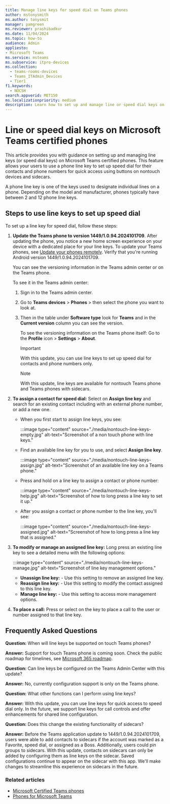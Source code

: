```yaml
---
title: Manage line keys for speed dial on Teams phones
author: mstonysmith
ms.author: tonysmit
manager: pamgreen
ms.reviewer: prashibadkur
ms.date: 11/04/2024
ms.topic: how-to
audience: Admin
appliesto:
- Microsoft Teams
ms.service: msteams
ms.subservice: itpro-devices
ms.collection:
  - teams-rooms-devices
  - Teams_ITAdmin_Devices
  - Tier1
f1.keywords:
  - NOCSH
search.appverid: MET150
ms.localizationpriority: medium
description: Learn how to set up and manage line or speed dial keys on Microsoft Teams certified phones for quick access to custom contacts and speed dial.
---
```


# Line or speed dial keys on Microsoft Teams certified phones

This article provides you with guidance on setting up and managing line keys (or speed dial keys) on Microsoft Teams certified phones. This feature allows your users to use a phone line key to set up speed dial for their contacts and phone numbers for quick access using buttons on nontouch devices and sidecars.

A phone line key is one of the keys used to designate individual lines on a phone. Depending on the model and manufacturer, phones typically have between 2 and 12 phone line keys.

## Steps to use line keys to set up speed dial

To set up a line key for speed dial, follow these steps:

1. **Update the Teams phone to version 1449/1.0.94.2024101709**. After updating the phone, you notice a new home screen experience on your device with a dedicated place for your line keys. To update your Teams phones, see [Update your phones remotely](remote-update-teams-phones.md).  Verify that you're running Android version 1449/1.0.94.2024101709.

    You can see the versioning information in the Teams admin center or on the Teams phone.

    To see it in the Teams admin center:

    1. Sign in to the Teams admin center.
    2. Go to **Teams devices** > **Phones** > then select the phone you want to look at.
    3. Then in the table under **Software type** look for **Teams** and in the **Current version** column you can see the version.

       To see the versioning information on the Teams phone itself: Go to the **Profile** icon > **Settings** > **About**.

       > [!IMPORTANT]
       > With this update, you can use line keys to set up speed dial for contacts and phone numbers only.

       > [!NOTE]
       > With this update, line keys are available for nontouch Teams phone and Teams phones with sidecars.

2. **To assign a contact for speed dial:** Select on **Assign line key** and search for an existing contact including with an external phone number, or add a new one.

    - When you first start to assign line keys, you see:

      :::image type="content" source="./media/nontouch-line-keys-empty.jpg" alt-text="Screenshot of a non touch phone with line keys."

    - Find an available line key for you to use, and select **Assign line key**.
  
      :::image type="content" source="./media/nontouch-line-keys-assign.jpg" alt-text="Screenshot of an available line key on a Teams phone."
  
    - Press and hold on a line key to assign a contact or phone number:

      :::image type="content" source="./media/nontouch-line-keys-help.jpg" alt-text="Screenshot of how to long press a line key to set it up."

    - After you assign a contact or phone number to the line key, you'll see:
  
      :::image type="content" source="./media/nontouch-line-keys-assigned.jpg" alt-text="Screenshot of how to long press a line key that is assigned."

3. **To modify or manage an assigned line key:** Long press an existing line key to see a detailed menu with the following options:

     :::image type="content" source="./media/nontouch-line-keys-manage.jpg" alt-text="Screenshot of line key management options."

    - **Unassign line key:** - Use this setting to remove an assigned line key.
    - **Reassign line key:** - Use this setting to modify the contact assigned to this line key.
    - **Manage line key:** - Use this setting to access more management options.
  
4. **To place a call:** Press or select on the key to place a call to the user or number assigned to that line key.

## Frequently Asked Questions

**Question:**   When will line keys be supported on touch Teams phones?  

**Answer:**  Support for touch Teams phone is coming soon. Check the public roadmap for timelines, see [Microsoft 365 roadmap](https://www.microsoft.com/microsoft-365/roadmap?filters=In%20development%2CLaunched%2CRolling%20out%2CMicrosoft%20Teams).

**Question:**  Can line keys be configured on the Teams Admin Center with this update?  

**Answer:**  No, currently configuration support is only on the Teams phone.

**Question:**  What other functions can I perform using line keys?  

**Answer:**  With this update, you can use line keys for quick access to speed dial only. In the future, we support line keys for call controls and offer enhancements for shared line configuration.

**Question:**  Does this change the existing functionality of sidecars?  

**Answer:**  Before the Teams application update to 1449/1.0.94.2024101709, users were able to add contacts to sidecars if the account was marked as a Favorite, speed dial, or assigned as a Boss. Additionally, users could pin groups to sidecars. With this update, contacts on sidecars can only be added by configuring them as line keys on the sidecar. Saved configurations continue to appear on the sidecar with this app. We'll make changes to streamline this experience on sidecars in the future.

### Related articles

- [Microsoft Certified Teams phones](../devices/teams-phones-certified-hardware.md)
- [Phones for Microsoft Teams](phones-for-teams.md)
